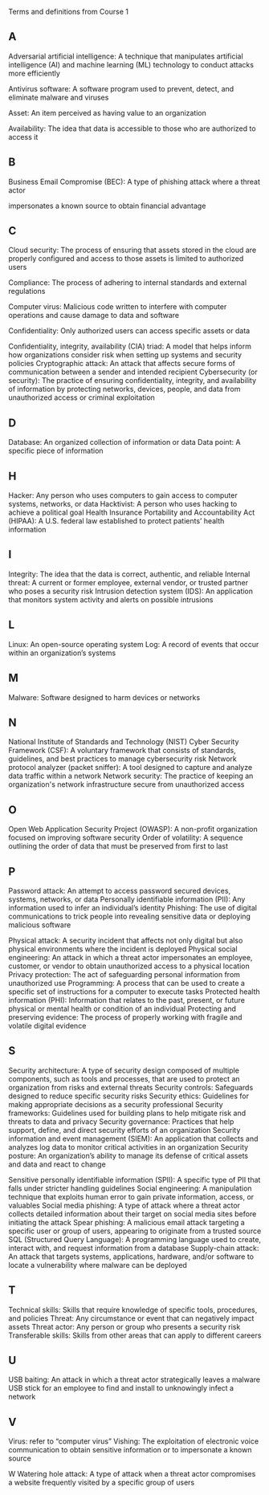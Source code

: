 Terms and definitions from Course 1

## A


Adversarial artificial intelligence: A technique that manipulates artificial intelligence (AI) and machine learning (ML) technology to conduct attacks more efficiently 

Antivirus software: A software program used to prevent, detect, and eliminate malware and viruses

Asset: An item perceived as having value to an organization

Availability: The idea that data is accessible to those who are authorized to access it


## B
Business Email Compromise (BEC): A type of phishing attack where a threat actor

impersonates a known source to obtain financial advantage


## C
Cloud security: The process of ensuring that assets stored in the cloud are properly configured and access to those assets is limited to authorized users

Compliance: The process of adhering to internal standards and external regulations

Computer virus: Malicious code written to interfere with computer operations and cause damage to data and software

Confidentiality: Only authorized users can access specific assets or data

Confidentiality, integrity, availability (CIA) triad: A model that helps inform how
organizations consider risk when setting up systems and security policies
Cryptographic attack: An attack that affects secure forms of communication
between a sender and intended recipient
Cybersecurity (or security): The practice of ensuring confidentiality, integrity, and
availability of information by protecting networks, devices, people, and data from
unauthorized access or criminal exploitation

## D
Database: An organized collection of information or data
Data point: A specific piece of information
## H
Hacker: Any person who uses computers to gain access to computer systems,
networks, or data
Hacktivist: A person who uses hacking to achieve a political goal
Health Insurance Portability and Accountability Act (HIPAA): A U.S. federal law
established to protect patients’ health information
## I
Integrity: The idea that the data is correct, authentic, and reliable
Internal threat: A current or former employee, external vendor, or trusted partner who
poses a security risk
Intrusion detection system (IDS): An application that monitors system activity and
alerts on possible intrusions
## L

Linux: An open-source operating system
Log: A record of events that occur within an organization’s systems
## M
Malware: Software designed to harm devices or networks
## N
National Institute of Standards and Technology (NIST) Cyber Security Framework
(CSF): A voluntary framework that consists of standards, guidelines, and best
practices to manage cybersecurity risk
Network protocol analyzer (packet sniffer): A tool designed to capture and analyze
data traffic within a network
Network security: The practice of keeping an organization's network infrastructure
secure from unauthorized access
## O
Open Web Application Security Project (OWASP): A non-profit organization
focused on improving software security
Order of volatility: A sequence outlining the order of data that must be preserved
from first to last
## P
Password attack: An attempt to access password secured devices, systems,
networks, or data
Personally identifiable information (PII): Any information used to infer an individual’s
identity
Phishing: The use of digital communications to trick people into revealing sensitive
data or deploying malicious software

Physical attack: A security incident that affects not only digital but also physical
environments where the incident is deployed
Physical social engineering: An attack in which a threat actor impersonates an
employee, customer, or vendor to obtain unauthorized access to a physical location
Privacy protection: The act of safeguarding personal information from unauthorized
use
Programming: A process that can be used to create a specific set of instructions for a
computer to execute tasks
Protected health information (PHI): Information that relates to the past, present, or
future physical or mental health or condition of an individual
Protecting and preserving evidence: The process of properly working with fragile
and volatile digital evidence
## S
Security architecture: A type of security design composed of multiple components,
such as tools and processes, that are used to protect an organization from risks and
external threats
Security controls: Safeguards designed to reduce specific security risks
Security ethics: Guidelines for making appropriate decisions as a security
professional
Security frameworks: Guidelines used for building plans to help mitigate risk and
threats to data and privacy
Security governance: Practices that help support, define, and direct security efforts
of an organization
Security information and event management (SIEM): An application that collects
and analyzes log data to monitor critical activities in an organization
Security posture: An organization’s ability to manage its defense of critical assets and
data and react to change

Sensitive personally identifiable information (SPII): A specific type of PII that falls
under stricter handling guidelines
Social engineering: A manipulation technique that exploits human error to gain
private information, access, or valuables
Social media phishing: A type of attack where a threat actor collects detailed
information about their target on social media sites before initiating the attack
Spear phishing: A malicious email attack targeting a specific user or group of users,
appearing to originate from a trusted source
SQL (Structured Query Language): A programming language used to create, interact
with, and request information from a database
Supply-chain attack: An attack that targets systems, applications, hardware, and/or
software to locate a vulnerability where malware can be deployed
## T
Technical skills: Skills that require knowledge of specific tools, procedures, and
policies
Threat: Any circumstance or event that can negatively impact assets
Threat actor: Any person or group who presents a security risk
Transferable skills: Skills from other areas that can apply to different careers
## U
USB baiting: An attack in which a threat actor strategically leaves a malware USB stick
for an employee to find and install to unknowingly infect a network
## V
Virus: refer to “computer virus”
Vishing: The exploitation of electronic voice communication to obtain sensitive
information or to impersonate a known source

W
Watering hole attack: A type of attack when a threat actor compromises a website
frequently visited by a specific group of users
